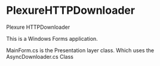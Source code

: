 # PlexureHTTPDownloader
Plexure HTTPDownloader


This is a Windows Forms application.

MainForm.cs is the Presentation layer class. Which uses the AsyncDownloader.cs Class
